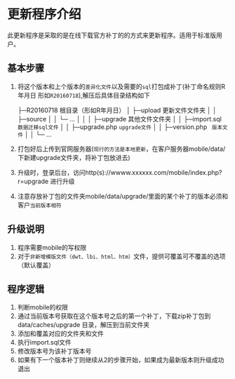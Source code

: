 # 更新程序介绍
此更新程序是采取的是在线下载官方补丁的的方式来更新程序。适用于标准版用户。


##  基本步骤
1. 将这个版本和上个版本的`差异化文件`以及需要的`sql`打包成补丁(补丁命名规则R年月日 形如`R20160718`),解压后具体目录结构如下

    ├─R20160718             根目录（形如R年月日）
    │  ├─upload             更新文件文件夹
    │  │  ├─source
    │  │  └─ ...
    │  │
    │  ├─upgrade            其他文件文件夹
    │  │  ├─import.sql        ` 数据迁移sql文件`
    │  │  ├─upgrade.php       `upgrade文件`
    │  │  ├─version.php       ` 版本文件`
    │  │  └─ ...
2. 打包好后上传到官网服务器(`现行的方法是本地更新`，在客户服务器mobile/data/下新建upgrade文件夹，将补丁包放进去)
3. 升级时，登录后台，访问http(s)://wwww.xxxxxx.com/mobile/index.php?r=upgrade  进行升级
4. 注意存放补丁包的文件夹mobile/data/upgrade/里面的某个补丁的版本必须和客户`当前版本相符`

## 升级说明
1. 程序需要mobile的写权限
2. 对于`非新增模版文件（dwt、lbi、html、htm）`文件，提供可覆盖可不覆盖的选项（默认覆盖）

## 程序逻辑
1. 判断mobile的权限
2. 通过当前版本号获取在这个版本号之后的第一个补丁，下载zip补丁包到 data/caches/upgrade 目录，解压到当前文件夹
3. 添加和覆盖对应的文件夹和文件
4. 执行import.sql文件
5. 修改版本号为该补丁版本号
6. 如果有下一个版本补丁则继续从2的步骤开始，如果成为最新版本则升级成功退出